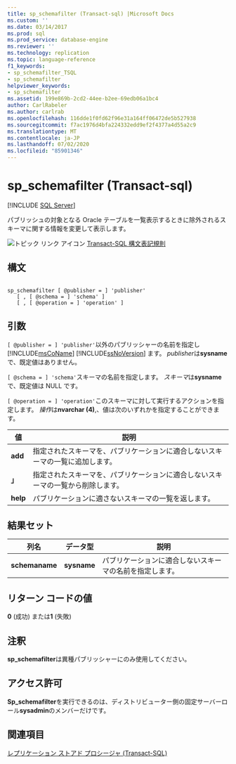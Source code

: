 ```yaml
---
title: sp_schemafilter (Transact-sql) |Microsoft Docs
ms.custom: ''
ms.date: 03/14/2017
ms.prod: sql
ms.prod_service: database-engine
ms.reviewer: ''
ms.technology: replication
ms.topic: language-reference
f1_keywords:
- sp_schemafilter_TSQL
- sp_schemafilter
helpviewer_keywords:
- sp_schemafilter
ms.assetid: 199e869b-2cd2-44ee-b2ee-69edb06a1bc4
author: CarlRabeler
ms.author: carlrab
ms.openlocfilehash: 116dde1f0fd62f96e31a164ff06472de5b527938
ms.sourcegitcommit: f7ac1976d4bfa224332edd9ef2f4377a4d55a2c9
ms.translationtype: MT
ms.contentlocale: ja-JP
ms.lasthandoff: 07/02/2020
ms.locfileid: "85901346"
---
```

# <a name="sp_schemafilter-transact-sql"></a>sp_schemafilter (Transact-sql)
[!INCLUDE [SQL Server](../../includes/applies-to-version/sqlserver.md)]

  パブリッシュの対象となる Oracle テーブルを一覧表示するときに除外されるスキーマに関する情報を変更して表示します。  
  
 ![トピック リンク アイコン](../../database-engine/configure-windows/media/topic-link.gif "トピック リンク アイコン") [Transact-SQL 構文表記規則](../../t-sql/language-elements/transact-sql-syntax-conventions-transact-sql.md)  
  
## <a name="syntax"></a>構文  
  
```  
  
sp_schemafilter [ @publisher = ] 'publisher'   
   [ , [ @schema = ] 'schema' ]   
   [ , [ @operation = ] 'operation' ]   
```  
  
## <a name="arguments"></a>引数  
`[ @publisher = ] 'publisher'`以外のパブリッシャーの名前を指定し [!INCLUDE[msCoName](../../includes/msconame-md.md)] [!INCLUDE[ssNoVersion](../../includes/ssnoversion-md.md)] ます。 *publisher*は**sysname**で、既定値はありません。  
  
`[ @schema = ] 'schema'`スキーマの名前を指定します。 *スキーマ*は**sysname**で、既定値は NULL です。  
  
`[ @operation = ] 'operation'`このスキーマに対して実行するアクションを指定します。 *操作*は**nvarchar (4)**,、値は次のいずれかを指定することができます。  
  
|値|説明|  
|-----------|-----------------|  
|**add**|指定されたスキーマを、パブリケーションに適合しないスキーマの一覧に追加します。|  
|**」**|指定されたスキーマを、パブリケーションに適合しないスキーマの一覧から削除します。|  
|**help**|パブリケーションに適さないスキーマの一覧を返します。|  
  
## <a name="result-sets"></a>結果セット  
  
|列名|データ型|説明|  
|-----------------|---------------|-----------------|  
|**schemaname**|**sysname**|パブリケーションに適合しないスキーマの名前を指定します。|  
  
## <a name="return-code-values"></a>リターン コードの値  
 **0** (成功) または**1** (失敗)  
  
## <a name="remarks"></a>注釈  
 **sp_schemafilter**は異種パブリッシャーにのみ使用してください。  
  
## <a name="permissions"></a>アクセス許可  
 **Sp_schemafilter**を実行できるのは、ディストリビューター側の固定サーバーロール**sysadmin**のメンバーだけです。  
  
## <a name="see-also"></a>関連項目  
 [レプリケーション ストアド プロシージャ &#40;Transact-SQL&#41;](../../relational-databases/system-stored-procedures/replication-stored-procedures-transact-sql.md)  
  
  
